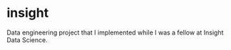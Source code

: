 # insight
Data engineering project that I implemented while I was a fellow at Insight Data Science.
